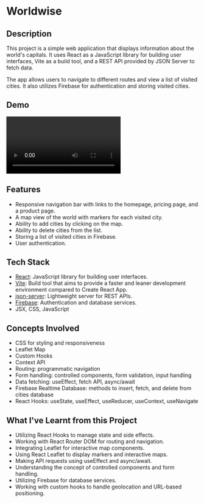 # Worldwise

## Description

This project is a simple web application that displays information about the
world's capitals. It uses React as a JavaScript library for building user
interfaces, Vite as a build tool, and a REST API provided by JSON Server to
fetch data.

The app allows users to navigate to different routes and view a list of visited
cities. It also utilizes Firebase for authentication and storing visited cities.
## Demo
<video controls src="public/worldwise%20demo.mp4" title="Title"></video>
## Features

- Responsive navigation bar with links to the homepage, pricing page, and a
  product page.
- A map view of the world with markers for each visited city.
- Ability to add cities by clicking on the map.
- Ability to delete cities from the list.
- Storing a list of visited cities in Firebase.
- User authentication.

## Tech Stack

- [React](https://reactjs.org/): JavaScript library for building user
  interfaces.
- [Vite](https://vitejs.dev/): Build tool that aims to provide a faster and
  leaner development environment compared to Create React App.
- [json-server](https://github.com/typicode/json-server): Lightweight server for
  REST APIs.
- [Firebase](https://firebase.google.com/): Authentication and database
  services.
- JSX, CSS, JavaScript

## Concepts Involved

- CSS for styling and responsiveness
- Leaflet Map
- Custom Hooks
- Context API
- Routing: programmatic navigation
- Form handling: controlled components, form validation, input handling
- Data fetching: useEffect, fetch API, async/await
- Firebase Realtime Database: methods to insert, fetch, and delete from cities
  database
- React Hooks: useState, useEffect, useReducer, useContext, useNavigate

## What I've Learnt from this Project

- Utilizing React Hooks to manage state and side effects.
- Working with React Router DOM for routing and navigation.
- Integrating Leaflet for interactive map components.
- Using React Leaflet to display markers and interactive maps.
- Making API requests using useEffect and async/await.
- Understanding the concept of controlled components and form handling.
- Utilizing Firebase for database services.
- Working with custom hooks to handle geolocation and URL-based positioning.
